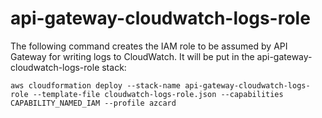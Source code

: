 # api-gateway-cloudwatch-logs-role

The following command creates the IAM role to be assumed by API Gateway for writing logs to CloudWatch. It will be put in the api-gateway-cloudwatch-logs-role stack:

```
aws cloudformation deploy --stack-name api-gateway-cloudwatch-logs-role --template-file cloudwatch-logs-role.json --capabilities CAPABILITY_NAMED_IAM --profile azcard
```
